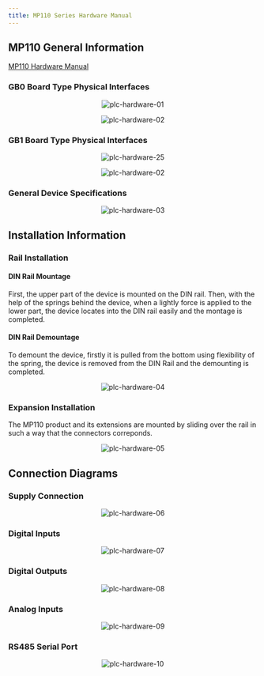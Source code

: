 ```yaml
---
title: MP110 Series Hardware Manual
---
```


## MP110 General Information

[MP110 Hardware Manual](https://www.mikrodev.com/wp-content/uploads/2023/03/MIKRODEV_HM_MP110_en.pdf)

### GB0 Board Type Physical Interfaces

<center>

![plc-hardware-01](/img/plc-hardware-01.png)

</center>

<center>

![plc-hardware-02](/img/plc-hardware-02.png)

</center>

### GB1 Board Type Physical Interfaces 

<center>

![plc-hardware-25](/img/plc-hardware-25.png)

</center>

<center>

![plc-hardware-02](/img/plc-hardware-02.png)

</center>


### General Device Specifications

<center>

![plc-hardware-03](/img/plc-hardware-03.png)

</center>

## Installation Information

### Rail Installation

#### DIN Rail Mountage
First, the upper part of the device is mounted on the DIN rail. Then, with the help of the
springs behind the device, when a lightly force is applied to the lower part, the device
locates into the DIN rail easily and the montage is completed.

#### DIN Rail Demountage
To demount the device, firstly it is pulled from the bottom using flexibility of the spring,
the device is removed from the DIN Rail and the demounting is completed.

<center>

![plc-hardware-04](/img/plc-hardware-04.png)

</center>

### Expansion Installation

The MP110 product and its extensions are mounted by sliding over the rail in such a way
that the connectors correponds.

<center>

![plc-hardware-05](/img/plc-hardware-05.png)

</center>

## Connection Diagrams

### Supply Connection

<center>

![plc-hardware-06](/img/plc-hardware-06.png)

</center>

### Digital Inputs

<center>

![plc-hardware-07](/img/plc-hardware-07.png)

</center>

### Digital Outputs

<center>

![plc-hardware-08](/img/plc-hardware-08.png)

</center>

### Analog Inputs

<center>

![plc-hardware-09](/img/plc-hardware-09.png)

</center>

### RS485 Serial Port

<center>

![plc-hardware-10](/img/plc-hardware-10.png)

</center>






























































